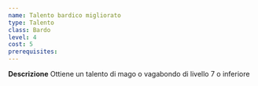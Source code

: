 ```yaml
---
name: Talento bardico migliorato
type: Talento
class: Bardo
level: 4
cost: 5
prerequisites: 
---
```


**Descrizione**
Ottiene un talento di mago o vagabondo di livello 7 o inferiore